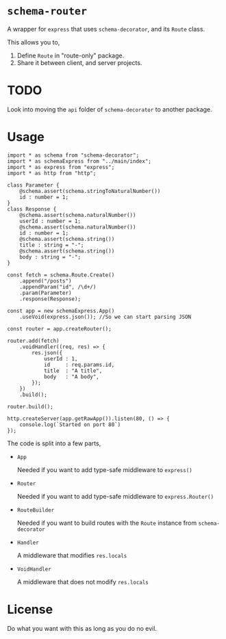 # `schema-router`

A wrapper for `express` that uses `schema-decorator`, and its `Route` class.

This allows you to,

1. Define `Route` in "route-only" package.
1. Share it between client, and server projects.

# TODO

Look into moving the `api` folder of `schema-decorator` to another package.

# Usage

```
import * as schema from "schema-decorator";
import * as schemaExpress from "../main/index";
import * as express from "express";
import * as http from "http";

class Parameter {
    @schema.assert(schema.stringToNaturalNumber())
    id : number = 1;
}
class Response {
    @schema.assert(schema.naturalNumber())
    userId : number = 1;
    @schema.assert(schema.naturalNumber())
    id : number = 1;
    @schema.assert(schema.string())
    title : string = "-";
    @schema.assert(schema.string())
    body : string = "-";
}

const fetch = schema.Route.Create()
    .append("/posts")
    .appendParam("id", /\d+/)
    .param(Parameter)
    .response(Response);

const app = new schemaExpress.App()
    .useVoid(express.json()); //So we can start parsing JSON

const router = app.createRouter();

router.add(fetch)
    .voidHandler((req, res) => {
        res.json({
            userId : 1,
            id     : req.params.id,
            title  : "A title",
            body   : "A body",
        });
    })
    .build();

router.build();

http.createServer(app.getRawApp()).listen(80, () => {
    console.log(`Started on port 80`)
});
```

The code is split into a few parts,

+ `App`

  Needed if you want to add type-safe middleware to `express()`

+ `Router`

  Needed if you want to add type-safe middleware to `express.Router()`

+ `RouteBuilder`

  Needed if you want to build routes with the `Route` instance from `schema-decorator`

+ `Handler`

  A middleware that modifies `res.locals`

+ `VoidHandler`

  A middleware that does not modify `res.locals`

# License

Do what you want with this as long as you do no evil.
